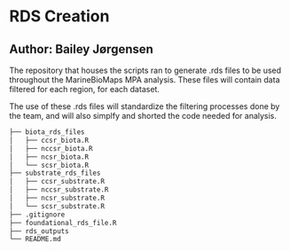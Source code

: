 # RDS Creation
## Author: Bailey Jørgensen

The repository that houses the scripts ran to generate .rds files to be used throughout the MarineBioMaps MPA analysis. These files will contain data filtered for each region, for each dataset. 

The use of these .rds files will standardize the filtering processes done by the team, and will also simplfy and shorted the code needed for analysis. 

```bash
├── biota_rds_files
│   ├── ccsr_biota.R
│   ├── nccsr_biota.R
│   ├── ncsr_biota.R
│   └── scsr_biota.R
├── substrate_rds_files
│   ├── ccsr_substrate.R
│   ├── nccsr_substrate.R
│   ├── ncsr_substrate.R
│   └── scsr_substrate.R
├── .gitignore
├── foundational_rds_file.R
├── rds_outputs
└── README.md
```
